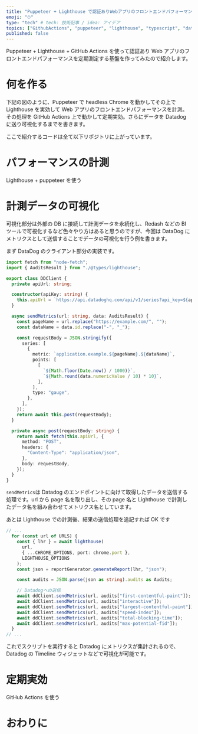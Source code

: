 ```yaml
---
title: "Puppeteer + Lighthouse で認証ありWebアプリのフロントエンドパフォーマンスを定期測定する"
emoji: "⏱"
type: "tech" # tech: 技術記事 / idea: アイデア
topics: ["GithubActions", "puppeteer", "lighthouse", "typescript", "datadog"]
published: false
---
```


Puppeteer + Lighthouse + GitHub Actions を使って認証あり Web アプリのフロントエンドパフォーマンスを定期測定する基盤を作ってみたので紹介します。

# 何を作る

下記の図のように、Puppeteer で headless Chrome を動かしてその上で Lighthouse を実効して Web アプリのフロントエンドパフォーマンスを計測。その処理を GitHub Actions 上で動かして定期実効。さらにデータを Datadog に送り可視化するまでを書きます。

ここで紹介するコードは全て以下リポジトリに上がっています。

# パフォーマンスの計測

Lighthouse + puppeteer を使う

# 計測データの可視化

可視化部分は外部の DB に接続して計測データを永続化し、Redash などの BI ツールで可視化するなど色々やり方はあると思うのですが、今回は DataDog にメトリクスとして送信することでデータの可視化を行う例を書きます。

まず DataDog のクライアント部分の実装です。

```ts
import fetch from "node-fetch";
import { AuditsResult } from "./@types/lighthouse";

export class DDClient {
  private apiUrl: string;

  constructor(apiKey: string) {
    this.apiUrl = `https://api.datadoghq.com/api/v1/series?api_key=${apiKey}`;
  }

  async sendMetrics(url: string, data: AuditsResult) {
    const pageName = url.replace("https://example.com/", "");
    const dataName = data.id.replace("-", "_");

    const requestBody = JSON.stringify({
      series: [
        {
          metric: `application.example.${pageName}.${dataName}`,
          points: [
            [
              `${Math.floor(Date.now() / 1000)}`,
              `${Math.round(data.numericValue / 10) * 10}`,
            ],
          ],
          type: "gauge",
        },
      ],
    });
    return await this.post(requestBody);
  }

  private async post(requestBody: string) {
    return await fetch(this.apiUrl, {
      method: "POST",
      headers: {
        "Content-Type": "application/json",
      },
      body: requestBody,
    });
  }
}
```

`sendMetrics`は Datadog のエンドポイントに向けて取得したデータを送信する処理です。url から page 名を取り出し、その page 名と Lighthouse で計測したデータ名を組み合わせてメトリクス名としています。

あとは Lighthouse での計測後、結果の送信処理を追記すれば OK です

```ts:src/index.ts
// ...
  for (const url of URLS) {
    const { lhr } = await lighthouse(
      url,
      { ...CHROME_OPTIONS, port: chrome.port },
      LIGHTHOUSE_OPTIONS
    );
    const json = reportGenerator.generateReport(lhr, "json");

    const audits = JSON.parse(json as string).audits as Audits;

    // Datadogへの送信
    await ddClient.sendMetrics(url, audits["first-contentful-paint"]);
    await ddClient.sendMetrics(url, audits["interactive"]);
    await ddClient.sendMetrics(url, audits["largest-contentful-paint"]);
    await ddClient.sendMetrics(url, audits["speed-index"]);
    await ddClient.sendMetrics(url, audits["total-blocking-time"]);
    await ddClient.sendMetrics(url, audits["max-potential-fid"]);
  }
// ...
```

これでスクリプトを実行すると Datadog にメトリクスが集計されるので、Datadog の Timeline ウィジェットなどで可視化が可能です。

# 定期実効

GitHub Actions を使う

# おわりに
